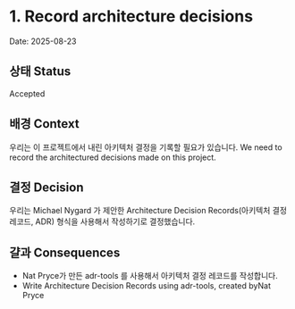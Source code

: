 # 1. Record architecture decisions
Date: 2025-08-23

## 상태 Status
Accepted

## 배경 Context
우리는 이 프로젝트에서 내린 아키텍처 결정을 기록할 필요가 있습니다.
We need to record the architectured decisions made on this project.

## 결정 Decision
우리는 Michael Nygard 가 제안한 Architecture Decision Records(아키텍처 결정 레코드, ADR) 형식을 사용해서 작성하기로 결정했습니다.  

## 걀과 Consequences
- Nat Pryce가 만든 adr-tools 를 사용해서 아키텍처 결정 레코드를 작성합니다.
- Write Architecture Decision Records using adr-tools, created byNat Pryce  
